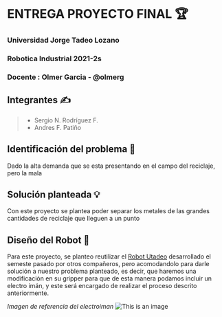 # ENTREGA PROYECTO FINAL :trophy:

### Universidad Jorge Tadeo Lozano 
### Robotica Industrial 2021-2s
### Docente : Olmer Garcia - @olmerg 
## Integrantes :writing_hand:
> - Sergio N. Rodríguez F.
> - Andres F. Patiño 
## Identificación del problema :mag_right:
Dado la alta demanda que se esta presentando en el campo del reciclaje, pero la mala 
## Solución planteada :bulb:
Con este proyecto se plantea poder separar los metales de las grandes cantidades de reciclaje que lleguen a un punto 
## Diseño del Robot :robot:
Para este proyecto, se planteo reutilizar el [Robot Utadeo](https://github.com/olmerg/rtb_serial_robot/tree/main/RobotUtadeo/urdf) desarrollado el semeste pasado por otros compañeros, pero acomodandolo para darle solución a nuestro problema planteado, es decir, que haremos una modificación en su gripper para que de esta manera podamos incluir un electro imán, y este será encargado de realizar el proceso descrito anteriormente. 

*Imagen de referencia del electroiman* 
![This is an image](https://www.hwlibre.com/wp-content/uploads/2020/01/electroiman.jpg) 
